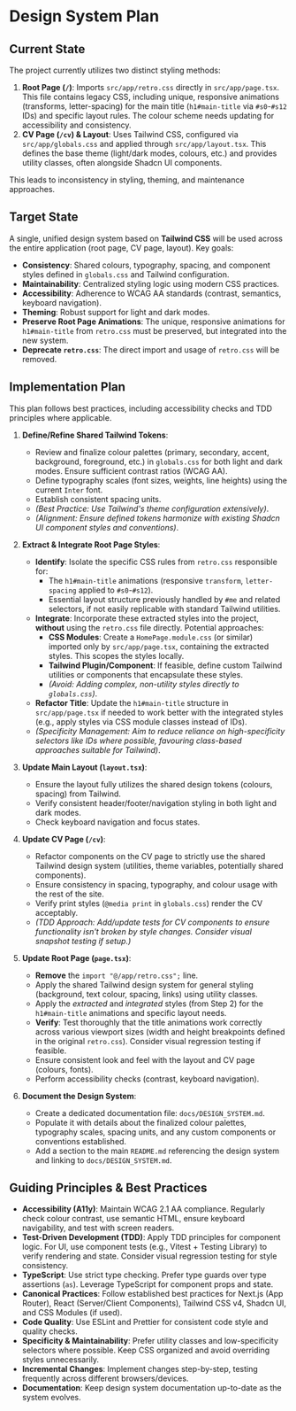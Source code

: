 # Design System Plan

## Current State

The project currently utilizes two distinct styling methods:

1.  **Root Page (`/`)**: Imports `src/app/retro.css` directly in `src/app/page.tsx`. This file contains legacy CSS, including unique, responsive animations (transforms, letter-spacing) for the main title (`h1#main-title` via `#s0`-`#s12` IDs) and specific layout rules. The colour scheme needs updating for accessibility and consistency.
2.  **CV Page (`/cv`) & Layout**: Uses Tailwind CSS, configured via `src/app/globals.css` and applied through `src/app/layout.tsx`. This defines the base theme (light/dark modes, colours, etc.) and provides utility classes, often alongside Shadcn UI components.

This leads to inconsistency in styling, theming, and maintenance approaches.

## Target State

A single, unified design system based on **Tailwind CSS** will be used across the entire application (root page, CV page, layout). Key goals:

*   **Consistency**: Shared colours, typography, spacing, and component styles defined in `globals.css` and Tailwind configuration.
*   **Maintainability**: Centralized styling logic using modern CSS practices.
*   **Accessibility**: Adherence to WCAG AA standards (contrast, semantics, keyboard navigation).
*   **Theming**: Robust support for light and dark modes.
*   **Preserve Root Page Animations**: The unique, responsive animations for `h1#main-title` from `retro.css` must be preserved, but integrated into the new system.
*   **Deprecate `retro.css`**: The direct import and usage of `retro.css` will be removed.

## Implementation Plan

This plan follows best practices, including accessibility checks and TDD principles where applicable.

1.  **Define/Refine Shared Tailwind Tokens**:
    *   Review and finalize colour palettes (primary, secondary, accent, background, foreground, etc.) in `globals.css` for both light and dark modes. Ensure sufficient contrast ratios (WCAG AA).
    *   Define typography scales (font sizes, weights, line heights) using the current `Inter` font.
    *   Establish consistent spacing units.
    *   *(Best Practice: Use Tailwind's theme configuration extensively)*.
    *   *(Alignment: Ensure defined tokens harmonize with existing Shadcn UI component styles and conventions)*.

2.  **Extract & Integrate Root Page Styles**:
    *   **Identify**: Isolate the specific CSS rules from `retro.css` responsible for:
        *   The `h1#main-title` animations (responsive `transform`, `letter-spacing` applied to `#s0`-`#s12`).
        *   Essential layout structure previously handled by `#me` and related selectors, if not easily replicable with standard Tailwind utilities.
    *   **Integrate**: Incorporate these extracted styles into the project, **without** using the `retro.css` file directly. Potential approaches:
        *   **CSS Modules**: Create a `HomePage.module.css` (or similar) imported only by `src/app/page.tsx`, containing the extracted styles. This scopes the styles locally.
        *   **Tailwind Plugin/Component**: If feasible, define custom Tailwind utilities or components that encapsulate these styles.
        *   *(Avoid: Adding complex, non-utility styles directly to `globals.css`)*.
    *   **Refactor Title**: Update the `h1#main-title` structure in `src/app/page.tsx` if needed to work better with the integrated styles (e.g., apply styles via CSS module classes instead of IDs).
    *   *(Specificity Management: Aim to reduce reliance on high-specificity selectors like IDs where possible, favouring class-based approaches suitable for Tailwind)*.

3.  **Update Main Layout (`layout.tsx`)**:
    *   Ensure the layout fully utilizes the shared design tokens (colours, spacing) from Tailwind.
    *   Verify consistent header/footer/navigation styling in both light and dark modes.
    *   Check keyboard navigation and focus states.

4.  **Update CV Page (`/cv`)**:
    *   Refactor components on the CV page to strictly use the shared Tailwind design system (utilities, theme variables, potentially shared components).
    *   Ensure consistency in spacing, typography, and colour usage with the rest of the site.
    *   Verify print styles (`@media print` in `globals.css`) render the CV acceptably.
    *   *(TDD Approach: Add/update tests for CV components to ensure functionality isn't broken by style changes. Consider visual snapshot testing if setup.)*

5.  **Update Root Page (`page.tsx`)**:
    *   **Remove** the `import "@/app/retro.css";` line.
    *   Apply the shared Tailwind design system for general styling (background, text colour, spacing, links) using utility classes.
    *   Apply the *extracted* and *integrated* styles (from Step 2) for the `h1#main-title` animations and specific layout needs.
    *   **Verify**: Test thoroughly that the title animations work correctly across various viewport sizes (width and height breakpoints defined in the original `retro.css`). Consider visual regression testing if feasible.
    *   Ensure consistent look and feel with the layout and CV page (colours, fonts).
    *   Perform accessibility checks (contrast, keyboard navigation).

6.  **Document the Design System**:
    *   Create a dedicated documentation file: `docs/DESIGN_SYSTEM.md`.
    *   Populate it with details about the finalized colour palettes, typography scales, spacing units, and any custom components or conventions established.
    *   Add a section to the main `README.md` referencing the design system and linking to `docs/DESIGN_SYSTEM.md`.

## Guiding Principles & Best Practices

*   **Accessibility (A11y)**: Maintain WCAG 2.1 AA compliance. Regularly check colour contrast, use semantic HTML, ensure keyboard navigability, and test with screen readers.
*   **Test-Driven Development (TDD)**: Apply TDD principles for component logic. For UI, use component tests (e.g., Vitest + Testing Library) to verify rendering and state. Consider visual regression testing for style consistency.
*   **TypeScript**: Use strict type checking. Prefer type guards over type assertions (`as`). Leverage TypeScript for component props and state.
*   **Canonical Practices**: Follow established best practices for Next.js (App Router), React (Server/Client Components), Tailwind CSS v4, Shadcn UI, and CSS Modules (if used).
*   **Code Quality**: Use ESLint and Prettier for consistent code style and quality checks.
*   **Specificity & Maintainability**: Prefer utility classes and low-specificity selectors where possible. Keep CSS organized and avoid overriding styles unnecessarily.
*   **Incremental Changes**: Implement changes step-by-step, testing frequently across different browsers/devices.
*   **Documentation**: Keep design system documentation up-to-date as the system evolves.

